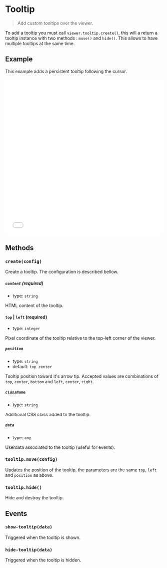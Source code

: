 # Tooltip

<ApiButton page="PSV.services.TooltipRenderer.html"/>

> Add custom tooltips over the viewer.

To add a tooltip you must call `viewer.tooltip.create()`, this will a return a tooltip instance with two methods : `move()` and `hide()`. This allows to have multiple tooltips at the same time.


## Example

This example adds a persistent tooltip following the cursor.

<iframe style="width: 100%; height: 500px;" src="//jsfiddle.net/mistic100/bzmt32qL/embedded/result,js/dark" allowfullscreen="allowfullscreen" frameborder="0"></iframe>


## Methods

### `create(config)`

Create a tooltip. The configuration is described bellow.

##### `content` (required)
- type: `string`

HTML content of the tooltip.

#### `top` | `left` (required)
- type: `integer`

Pixel coordinate of the tooltip relative to the top-left corner of the viewer.

##### `position`
- type: `string`
- default: `top center`

Tooltip position toward it's arrow tip. Accepted values are combinations of `top`, `center`, `bottom` and `left`, `center`, `right`.

##### `className`
- type: `string`

Additional CSS class added to the tooltip.

##### `data`
- type: `any`

Userdata associated to the tooltip (useful for events).

### `tooltip.move(config)`

Updates the position of the tooltip, the parameters are the same `top`, `left` and `position` as above.

### `tooltip.hide()`

Hide and destroy the tooltip.


## Events

### `show-tooltip(data)`

Triggered when the tooltip is shown.

### `hide-tooltip(data)`

Triggered when the tooltip is hidden.
